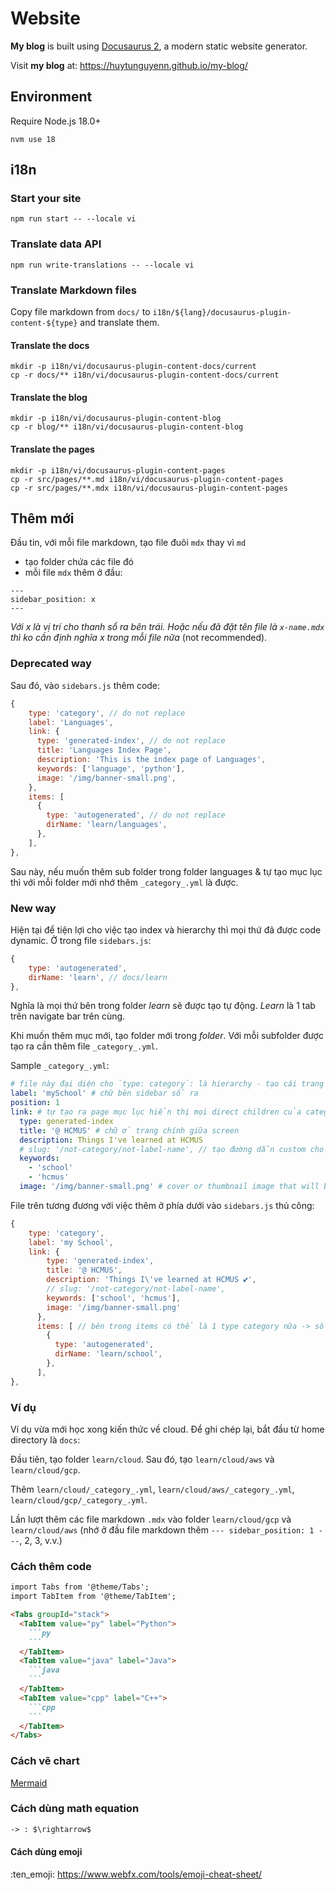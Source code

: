 # Website

**My blog** is built using [Docusaurus 2](https://docusaurus.io/), a modern static website generator.

Visit **my blog** at: https://huytunguyenn.github.io/my-blog/

## Environment

Require Node.js 18.0+

```shell 
nvm use 18
```


## i18n

### Start your site

```shell
npm run start -- --locale vi
```

### Translate data API

```shell
npm run write-translations -- --locale vi
```

### Translate Markdown files

Copy file markdown from `docs/` to `i18n/${lang}/docusaurus-plugin-content-${type}` and translate them.

#### Translate the docs

```shell
mkdir -p i18n/vi/docusaurus-plugin-content-docs/current
cp -r docs/** i18n/vi/docusaurus-plugin-content-docs/current
```

#### Translate the blog

```shell
mkdir -p i18n/vi/docusaurus-plugin-content-blog
cp -r blog/** i18n/vi/docusaurus-plugin-content-blog
```

#### Translate the pages

```shell
mkdir -p i18n/vi/docusaurus-plugin-content-pages
cp -r src/pages/**.md i18n/vi/docusaurus-plugin-content-pages
cp -r src/pages/**.mdx i18n/vi/docusaurus-plugin-content-pages
```


## Thêm mới

Đầu tin, với mỗi file markdown, tạo file đuôi `mdx` thay vì `md`
- tạo folder chứa các file đó
- mỗi file `mdx` thêm ở đầu:

```
---
sidebar_position: x
---
```

*Với x là vị trí cho thanh sổ ra bên trái. Hoặc nếu đã đặt tên file là `x-name.mdx` thì ko cần định nghĩa x trong mỗi file nữa* (not recommended).

### Deprecated way

Sau đó, vào `sidebars.js` thêm code:

```javascript
{
    type: 'category', // do not replace
    label: 'Languages',
    link: {
      type: 'generated-index', // do not replace
      title: 'Languages Index Page',
      description: 'This is the index page of Languages',
      keywords: ['language', 'python'],
      image: '/img/banner-small.png', 
    },
    items: [
      {
        type: 'autogenerated', // do not replace
        dirName: 'learn/languages',
      },
    ],
},
```
Sau này, nếu muốn thêm sub folder trong folder languages & tự tạo mục lục thì với mỗi folder mới nhớ thêm `_category_.yml` là được.

### New way

Hiện tại để tiện lợi cho việc tạo index và hierarchy thì mọi thứ đã được code dynamic. Ở trong file `sidebars.js`:

```javascript
{
    type: 'autogenerated', 
    dirName: 'learn', // docs/learn
},
```

Nghĩa là mọi thứ bên trong folder *learn* sẽ được tạo tự động. *Learn* là 1 tab trên navigate bar trên cùng.

Khi muốn thêm mục mới, tạo folder mới trong *folder*. Với mỗi subfolder được tạo ra cần thêm file `_category_.yml`.

Sample `_category_.yml`:

```yaml
# file này đại diện cho `type: category`: là hierarchy - tạo cái trang index cho danh sách sổ ra
label: 'mySchool' # chữ bên sidebar sổ ra
position: 1
link: # tự tạo ra page mục lục hiển thị mọi direct children của category đó
  type: generated-index
  title: '@ HCMUS' # chữ ở trang chính giữa screen
  description: Things I've learned at HCMUS
  # slug: '/not-category/not-label-name', // tạo đường dẫn custom cho page mục lục, default: /category/[categoryName] -> ở đây là /docs/category/at-school
  keywords:
    - 'school'
    - 'hcmus'
  image: '/img/banner-small.png' # cover or thumbnail image that will be used when displaying the link to your post
```

File trên tương đương với việc thêm ở phía dưới vào `sidebars.js` thủ công:

```javascript
{
    type: 'category',
    label: 'my School',
    link: {
        type: 'generated-index', 
        title: '@ HCMUS',
        description: 'Things I\'ve learned at HCMUS 💕',
        // slug: '/not-category/not-label-name',
        keywords: ['school', 'hcmus'],
        image: '/img/banner-small.png'
      },
      items: [ // bên trong items có thể là 1 type category nữa -> sổ nhiều cấp
        {
          type: 'autogenerated',
          dirName: 'learn/school',
        },
      ],
},
```

### Ví dụ 

Ví dụ vừa mới học xong kiến thức về cloud. Để ghi chép lại, bắt đầu từ home directory là `docs`:

Đầu tiên, tạo folder `learn/cloud`. Sau đó, tạo `learn/cloud/aws` và `learn/cloud/gcp`.

Thêm `learn/cloud/_category_.yml`, `learn/cloud/aws/_category_.yml`, `learn/cloud/gcp/_category_.yml`.

Lần lượt thêm các file markdown `.mdx` vào folder `learn/cloud/gcp` và `learn/cloud/aws` (nhớ ở đầu file markdown thêm `--- sidebar_position: 1 ---`, 2, 3, v.v.)


### Cách thêm code

```markdown
import Tabs from '@theme/Tabs';
import TabItem from '@theme/TabItem';

<Tabs groupId="stack">
  <TabItem value="py" label="Python">
    ```py
    ```
  </TabItem>
  <TabItem value="java" label="Java">
    ```java
    ```
  </TabItem>
  <TabItem value="cpp" label="C++">
    ```cpp
    ```
  </TabItem>
</Tabs>
```

### Cách vẽ chart

[Mermaid](https://mermaid.js.org/intro/)

### Cách dùng math equation

```markdown
-> : $\rightarrow$
```

#### Cách dùng emoji

:ten_emoji:
https://www.webfx.com/tools/emoji-cheat-sheet/

